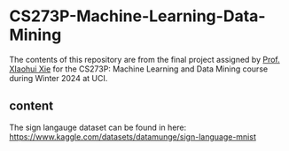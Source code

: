 # CS273P-Machine-Learning-Data-Mining
The contents of this repository are from the final project assigned by [Prof. XIaohui Xie](https://ics.uci.edu/~xhx/) for the CS273P: Machine Learning and Data Mining course during Winter 2024 at UCI.
## content
The sign langauge dataset can be found in here: https://www.kaggle.com/datasets/datamunge/sign-language-mnist
